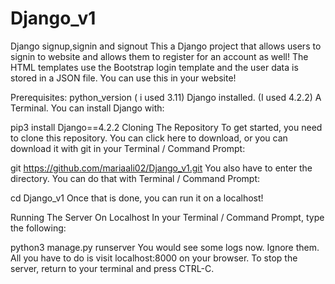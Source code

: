 # Django_v1
Django signup,signin and signout
This a Django project that allows users to signin to website and allows them to register for an account as well! The HTML templates use the Bootstrap login template and the user data is stored in a JSON file. You can use this in your website!

Prerequisites:
python_version ( i used 3.11)
Django installed. (I used 4.2.2)
A Terminal.
You can install Django with:

pip3 install Django==4.2.2
Cloning The Repository
To get started, you need to clone this repository. You can click here to download, or you can download it with git in your Terminal / Command Prompt:

git https://github.com/mariaali02/Django_v1.git
You also have to enter the directory. You can do that with Terminal / Command Prompt:

cd Django_v1
Once that is done, you can run it on a localhost!

Running The Server On Localhost
In your Terminal / Command Prompt, type the following:

python3 manage.py runserver
You would see some logs now. Ignore them. All you have to do is visit localhost:8000 on your browser. To stop the server, return to your terminal and press CTRL-C.